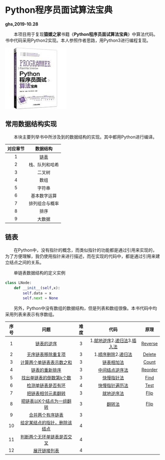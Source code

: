 # Python程序员面试算法宝典

**ghs,2019-10.28**

&emsp;&emsp;本项目用于复现**猿媛之家**书籍《**Python程序员面试算法宝典**》中算法代码。书中代码采用Python2实现。本人参照作者思路，用Python3进行编程复现。

![Cover](cover.jpg)

## 常用数据结构实现

&emsp;&emsp;本块主要列举书中所涉及到的数据结构的实现。其中都用Python进行编译。

| 对应章节 |    数据结构    |
| :------: | :------------: |
|    1     | [链表](#链表)  |
|    2     | 栈、队列和哈希 |
|    3     |     二叉树     |
|    4     |      数组      |
|    5     |     字符串     |
|    6     |  基本数字运算  |
|    7     | 排列组合与概率 |
|    8     |      排序      |
|    9     |     大数据     |



## 链表

&emsp;&emsp;在Python中，没有指针的概念，而类似指针的功能都是通过引用来实现的，为了方便理解，我仍使用指针来进行描述，而在实现的代码中，都是通过引用来建立结点之间的关系。

&emsp;&emsp;单链表数据结构的定义实例

```python
class LNode:
    def __init__(self,x):
        self.data = x
        self.next = None
```

&emsp;&emsp;另外，Python中没有数组的数据结构，但是列表和数组很像。本书代码中均采用列表来表示有序数组。

| 序号 |                         问题                         | 难度 |                             代码                             |               原理               |
| :--: | :--------------------------------------------------: | :--: | :----------------------------------------------------------: | :------------------------------: |
|  1   |          [链表的逆序](ch1_list/Problems.py)          |  3   | 1.[就地逆序](ch1_list/1_1.py)2.[递归法](ch1_list/1_2.py)3.[插入法](ch1_list/1_3.py) | [Reverse](ch1_list/thinking1.py) |
|  2   |      [无序链表移除重复项](ch1_list/Problems.py)      |  3   |   1.[顺序删除](ch1_list/2_1.py)2.[递归法](ch1_list/2_2.py)   | [Delete](ch1_list/thinking1.py)  |
|  3   |   [计算两个单链表表示数之和](ch1_list/Problems.py)   |  3   |                 [链表相加法](ch1_list/3.py)                  |  [Count](ch1_list/thinking1.py)  |
|  4   |        [链表的重新排序](ch1_list/Problems.py)        |  3   |               [中间结点逆序法](ch1_list/4.py)                | [Reorder](ch1_list/thinking1.py) |
|  5   |   [找出单链表的倒数第k个数](ch1_list/Problems.py)    |  3   |                 [快慢指针法](ch1_list/5.py)                  |  [Find](ch1_list/thinking2.py)   |
|  6   |      [检测单链表是否有环](ch1_list/Problems.py)      |  4   |               [快慢指针遍历法](ch1_list/6.py)                |  [Test](ch1_list/thinking2.py)   |
|  7   |      [把链表相邻元素翻转](ch1_list/Problems.py)      |  3   |                 [就地逆序法](ch1_list/7.py)                  |  [Flip](ch1_list/thinking2.py)   |
|  8   |  [把链表以K个结点为一组翻转](ch1_list/Problems.py)   |  3   |                   [翻转法](ch1_list/8.py)                    |  [Flip](ch1_list/thinking2.py)   |
|  9   |       [合并两个有序链表](ch1_list/Problems.py)       |  3   |                                                              |                                  |
|  10  | [给定某结点的指针，删除该结点](ch1_list/Problems.py) |  4   |                                                              |                                  |
|  11  |  [判断两个无环单链表是否交叉](ch1_list/Problems.py)  |  4   |                                                              |                                  |
|  12  |         [展开链接列表](ch1_list/Problems.py)         |  4   |                                                              |                                  |


